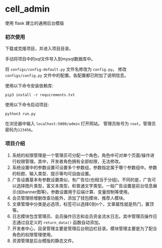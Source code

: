 # cell_admin
使用 flask 建立的通用后台模版

### 初次使用
下载或克隆项目，并进入项目目录。

手动将项目中的sql文件导入到mysql数据库中。

将 `configs/config-default.py` 文件名修改为 `config.py`。
修改 `configs/config.py` 文件中的配置。各配置都已附加了说明信息。

使用以下命令安装依赖库:
```
pip3 install -r requirements.txt
```

使用以下命令启动项目:
```
python3 run.py
```

在浏览器中输入 `localhost:5000/admin` 打开网站。
管理员账号为 `root`，管理员密码为`123456`。

### 项目介绍
1. 系统的权限管理是一个管理员可分配一个角色，角色中可对单个页面/操作进行权限管理。其中，开发者角色拥有全部权限，无法修改。
2. 系统设置中的参数设置可设置多个参数组，参数指定属于哪个参数组中。参数的标题、输入类型、提示等均可自由设置。
3. 广告设置基本有参数设置类似，有广告位(也相当于分组)。不同的是，广告可以选择图片类型，富文本类型，和普通文字类型。一般广告设置是前台信息展示(如banner图等)，参数设置用于后端计算、变量控制等使用。
4. 会员管理除增删改查功能外，添加了钱包模块、推荐人模块。
5. 文章管理中分类是必选项，标签可以选择0到n个，文章属性就是热门，置顶等。
6. 日志模块包含管理员、会员操作日志和会员资金流水日志。其中管理员操作日志通过自定义的 `return_data()` 函数自动添加。
7. 开发者中心，目录管理主要是管理后台侧边栏目录。模块管理主要是为了配合角色的权限管理使用。
8. 资源管理是后台模版的静态文件。
